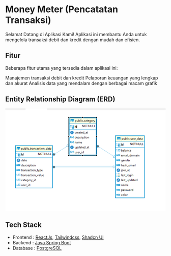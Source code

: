 
# Money Meter (Pencatatan Transaksi)

Selamat Datang di Aplikasi Kami!
Aplikasi ini membantu Anda untuk mengelola transaksi debit dan kredit dengan mudah dan efisien.

## Fitur
Beberapa fitur utama yang tersedia dalam aplikasi ini:

Manajemen transaksi debit dan kredit
Pelaporan keuangan yang lengkap dan akurat
Analisis data yang mendalam dengan berbagai macam grafik

## Entity Relationship Diagram (ERD)
![ERD](/image.png)

## Tech Stack
 - Frontend : [ReactJs](https://react.dev), [Tailwindcss](https://tailwindcss.com), [Shadcn UI](https://ui.shadcn.com/)
 - Backend : [Java Spring Boot](https://spring.io)
 - Database : [PostgreSQL](https://www.postgresql.org/)
